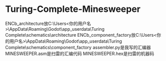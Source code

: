 # Turing-Complete-Minesweeper
ENCb_architecture放C:\Users\<你的用户名>\AppData\Roaming\Godot\app_userdata\Turing Complete\schematics\architecture
ENCb_component_factory放C:\Users\<你的用户名>\AppData\Roaming\Godot\app_userdata\Turing Complete\schematics\component_factory
assembler.py是我写的汇编器
MINESWEEPER.asm是扫雷的汇编代码
MINESWEEPER.hex是扫雷的机器码
